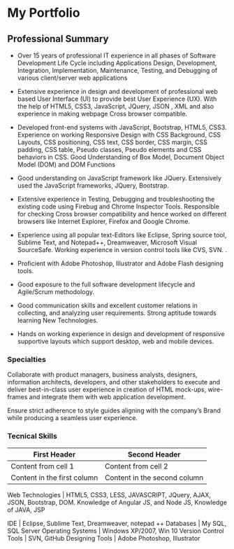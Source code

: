 # My Portfolio

## Professional Summary

- Over 15 years of professional IT experience in  all phases of Software Development Life Cycle including Applications Design, Development, Integration, Implementation, Maintenance, Testing, and Debugging of various client/server web applications

- Extensive experience in design and development of professional web based User Interface (UI) to provide best User Experience (UX).  With the help of HTML5, CSS3, JavaScript, JQuery, JSON , XML and also experience in making webpage Cross browser compatible.

- Developed front-end systems with JavaScript, Bootstrap, HTML5, CSS3.  Experience on working Responsive Design with CSS Background, CSS Layouts, CSS positioning, CSS text, CSS border, CSS margin, CSS padding, CSS table, Pseudo classes, Pseudo elements and CSS behaviors in CSS.  Good Understanding of Box Model, Document Object Model (DOM) and DOM Functions

- Good understanding on JavaScript framework like JQuery. Extensively used the JavaScript frameworks, JQuery, Bootstrap.

- Extensive experience in Testing, Debugging and troubleshooting the existing code using Firebug and Chrome Inspector Tools. Responsible for checking Cross browser compatibility and hence worked on different browsers like Internet Explorer, Firefox and Google Chrome.

- Experience using all popular text-Editors like Eclipse, Spring source tool, Sublime Text, and Notepad++, Dreamweaver, Microsoft Visual SourceSafe. Working experience in version control tools like CVS, SVN.
. 
- Proficient with Adobe Photoshop, Illustrator and Adobe Flash designing tools. 

- Good exposure to the full software development lifecycle and Agile/Scrum methodology. 

- Good communication skills and excellent customer relations in collecting, and analyzing user requirements. Strong aptitude towards learning New Technologies.

- Hands on working experience in design and development of responsive supportive layouts which support desktop, web and mobile devices.


### Specialties

Collaborate with product managers, business analysts, designers, information architects, developers, and other stakeholders to execute and deliver best-in-class user experience in creation of  HTML mock-ups, wire-frames  and integrate them with web application development.

Ensure strict adherence to style guides aligning with the company’s Brand while producing a seamless user experience.

### Tecnical Skills

First Header | Second Header
------------ | -------------
Content from cell 1 | Content from cell 2
Content in the first column | Content in the second column

Web Technologies | HTML5, CSS3, LESS, JAVASCRIPT, JQuery, AJAX, JSON, Bootstrap, DOM. Knowledge of Angular JS, and Node JS, Knowledge of JAVA, JSP

IDE | Eclipse, Sublime Text, Dreamweaver, notepad ++
Databases |  My SQL, SQL Server
Operating Systems | Windows XP/2007, Win 10
Version Control Tools  | SVN, GitHub
Designing Tools | Adobe Photoshop, Illustrator

